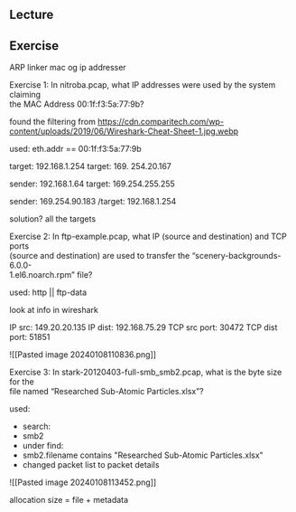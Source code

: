 ## Lecture

## Exercise
ARP linker mac og ip addresser

Exercise 1:
In nitroba.pcap, what IP addresses were used by the system claiming  
the MAC Address 00:1f:f3:5a:77:9b?

found the filtering from https://cdn.comparitech.com/wp-content/uploads/2019/06/Wireshark-Cheat-Sheet-1.jpg.webp

used:
eth.addr == 00:1f:f3:5a:77:9b

target: 192.168.1.254
target: 169. 254.20.167

sender: 192.168.1.64
target: 169.254.255.255

sender: 169.254.90.183
/target: 192.168.1.254

solution?
all the targets

Exercise 2:
In ftp-example.pcap, what IP (source and destination) and TCP ports  
(source and destination) are used to transfer the “scenery-backgrounds-6.0.0-  
1.el6.noarch.rpm” file?

used:
http || ftp-data

look at info in wireshark

IP src: 149.20.20.135
IP dist: 192.168.75.29
TCP src port: 30472
TCP dist port: 51851

![[Pasted image 20240108110836.png]]

Exercise 3:
In stark-20120403-full-smb_smb2.pcap, what is the byte size for the  
file named “Researched Sub-Atomic Particles.xlsx”?

used:
- search:
- smb2
- under find:
- smb2.filename contains "Researched Sub-Atomic Particles.xlsx"
- changed packet list to packet details

![[Pasted image 20240108113452.png]]

allocation size = file + metadata